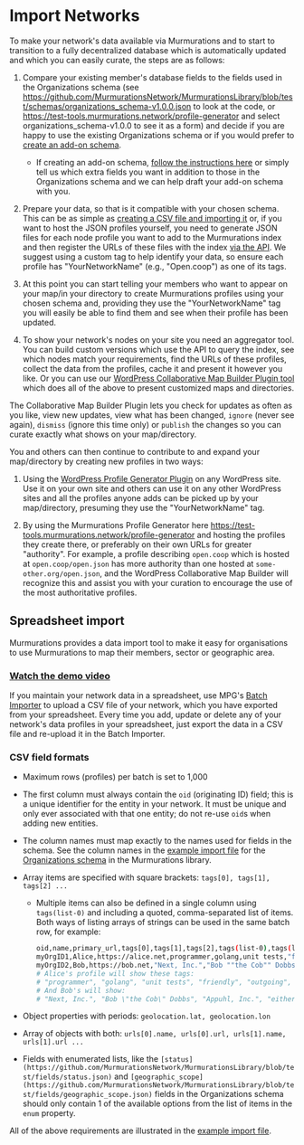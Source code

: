 # Import Networks

To make your network's data available via Murmurations and to start to transition to a fully decentralized database which is automatically updated and which you can easily curate, the steps are as follows:

1. Compare your existing member's database fields to the fields used in the Organizations schema (see <https://github.com/MurmurationsNetwork/MurmurationsLibrary/blob/test/schemas/organizations_schema-v1.0.0.json> to look at the code, or <https://test-tools.murmurations.network/profile-generator> and select organizations_schema-v1.0.0 to see it as a form) and decide if you are happy to use the existing Organizations schema or if you would prefer to [create an add-on schema](/faqs/schema.html#what-is-the-difference-between-a-base-schema-and-an-add-on-schema).

    - If creating an add-on schema, [follow the instructions here](/guides/create-a-schema.html) or simply tell us which extra fields you want in addition to those in the Organizations schema and we can help draft your add-on schema with you.

2. Prepare your data, so that is it compatible with your chosen schema. This can be as simple as [creating a CSV file and importing it](#spreadsheet-import) or, if you want to host the JSON profiles yourself, you need to generate JSON files for each node profile you want to add to the Murmurations index and then register the URLs of these files with the index [via the API](/developers/index-api.html). We suggest using a custom tag to help identify your data, so ensure each profile has "YourNetworkName" (e.g., "Open.coop") as one of its tags.

3. At this point you can start telling your members who want to appear on your map/in your directory to create Murmurations profiles using your chosen schema and, providing they use the "YourNetworkName" tag you will easily be able to find them and see when their profile has been updated.

4. To show your network's nodes on your site you need an aggregator tool. You can build custom versions which use the API to query the index, see which nodes match your requirements, find the URLs of these profiles, collect the data from the profiles, cache it and present it however you like. Or you can use our [WordPress Collaborative Map Builder Plugin tool](/developers/wp-aggregator.html) which does all of the above to present customized maps and directories.

The Collaborative Map Builder Plugin lets you check for updates as often as you like, view new updates, view what has been changed, `ignore` (never see again), `dismiss` (ignore this time only) or `publish` the changes so you can curate exactly what shows on your map/directory.

You and others can then continue to contribute to and expand your map/directory by creating new profiles in two ways:

1. Using the [WordPress Profile Generator Plugin](/developers/wp-node.html) on any WordPress site. Use it on your own site and others can use it on any other WordPress sites and all the profiles anyone adds can be picked up by your map/directory, presuming they use the "YourNetworkName" tag.

2. By using the Murmurations Profile Generator here <https://test-tools.murmurations.network/profile-generator> and hosting the profiles they create there, or preferably on their own URLs for greater "authority". For example, a profile describing `open.coop` which is hosted at `open.coop/open.json` has more authority than one hosted at `some-other.org/open.json`, and the WordPress Collaborative Map Builder will recognize this and assist you with your curation to encourage the use of the most authoritative profiles.

## Spreadsheet import

Murmurations provides a data import tool to make it easy for organisations to use Murmurations to map their members, sector or geographic area.

### [Watch the demo video](https://player.vimeo.com/video/807714220)

If you maintain your network data in a spreadsheet, use MPG's [Batch Importer](https://test-tools.murmurations.network/batch-importer) to upload a CSV file of your network, which you have exported from your spreadsheet. Every time you add, update or delete any of your network's data profiles in your spreadsheet, just export the data in a CSV file and re-upload it in the Batch Importer.

### CSV field formats

- Maximum rows (profiles) per batch is set to 1,000
- The first column must always contain the `oid` (originating ID) field; this is a unique identifier for the entity in your network. It must be unique and only ever associated with that one entity; do not re-use `oid`s when adding new entities.
- The column names must map exactly to the names used for fields in the schema. See the column names in the [example import file](https://raw.githubusercontent.com/MurmurationsNetwork/MurmurationsServices/main/test/organizations_schema-v1.0.0-example-import.csv) for the [Organizations schema](https://github.com/MurmurationsNetwork/MurmurationsLibrary/blob/test/schemas/organizations_schema-v1.0.0.json) in the Murmurations library.
- Array items are specified with square brackets: `tags[0], tags[1], tags[2] ...`
  - Multiple items can also be defined in a single column using `tags(list-0)` and including a quoted, comma-separated list of items. Both ways of listing arrays of strings can be used in the same batch row, for example:

    ```sh
    oid,name,primary_url,tags[0],tags[1],tags[2],tags(list-0),tags(list-1)
    myOrgID1,Alice,https://alice.net,programmer,golang,unit tests,"friendly,outgoing","tenacious,""to the point"",exact"
    myOrgID2,Bob,https://bob.net,"Next, Inc.","Bob ""the Cob"" Dobbs","Appuhl, Inc.","either\, or, neither\, nor","California, USA"
    # Alice's profile will show these tags:
    # "programmer", "golang", "unit tests", "friendly", "outgoing", "tenacious", "\"to the point\"", "exact"
    # And Bob's will show:
    # "Next, Inc.", "Bob \"the Cob\" Dobbs", "Appuhl, Inc.", "either, or", "neither, nor", "California", "USA"
    ```

- Object properties with periods: `geolocation.lat, geolocation.lon`
- Array of objects with both: `urls[0].name, urls[0].url, urls[1].name, urls[1].url ...`
- Fields with enumerated lists, like the `[status](https://github.com/MurmurationsNetwork/MurmurationsLibrary/blob/test/fields/status.json)` and `[geographic_scope](https://github.com/MurmurationsNetwork/MurmurationsLibrary/blob/test/fields/geographic_scope.json)` fields in the Organizations schema should only contain 1 of the available options from the list of items in the `enum` property.

All of the above requirements are illustrated in the [example import file](https://raw.githubusercontent.com/MurmurationsNetwork/MurmurationsServices/main/test/organizations_schema-v1.0.0-example-import.csv).

